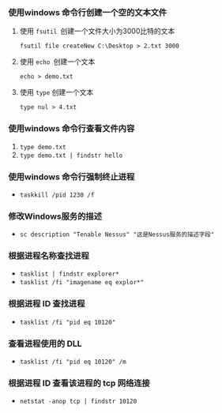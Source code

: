 ### 使用windows 命令行创建一个空的文本文件

1. 使用 `fsutil `创建一个文件大小为3000比特的文本

   `fsutil file createNew C:\Desktop > 2.txt 3000`

2. 使用 `echo `创建一个文本

   `echo > demo.txt`

3. 使用 `type` 创建一个文本

   `type nul > 4.txt`

### 使用windows 命令行查看文件内容

1. `type demo.txt`
2. `type demo.txt | findstr hello`

### 使用windows 命令行强制终止进程

- `taskkill /pid 1230 /f`

### 修改Windows服务的描述

- `sc description "Tenable Nessus" "这是Nessus服务的描述字段"`

### 根据进程名称查找进程

- `tasklist | findstr explorer*`
- `tasklist /fi "imagename eq explor*"`

### 根据进程 ID 查找进程

- `tasklist /fi "pid eq 10120"`

### 查看进程使用的 DLL

- `tasklist /fi "pid eq 10120" /m`

### 根据进程 ID 查看该进程的 tcp 网络连接

- `netstat -anop tcp | findstr 10120`